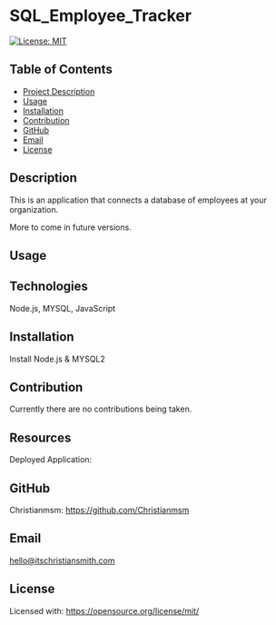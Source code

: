 # SQL_Employee_Tracker

[![License: MIT](https://img.shields.io/badge/License-MIT-yellow.svg)](https://opensource.org/licenses/MIT)

 ## Table of Contents
 - [Project Description](#Description)
 - [Usage](#Usage)
 - [Installation](#Installation)
 - [Contribution](#Contribution)
 - [GitHub](#GitHub)
 - [Email](#Email)
 - [License](#License)
  
## Description
This is an application that connects a database of employees at your organization.

More to come in future versions.

## Usage

## Technologies
Node.js, MYSQL, JavaScript
## Installation
Install Node.js & MYSQL2
## Contribution
Currently there are no contributions being taken.
## Resources
Deployed Application:

## GitHub
Christianmsm: https://github.com/Christianmsm
## Email
hello@itschristiansmith.com
## License
Licensed with: https://opensource.org/license/mit/